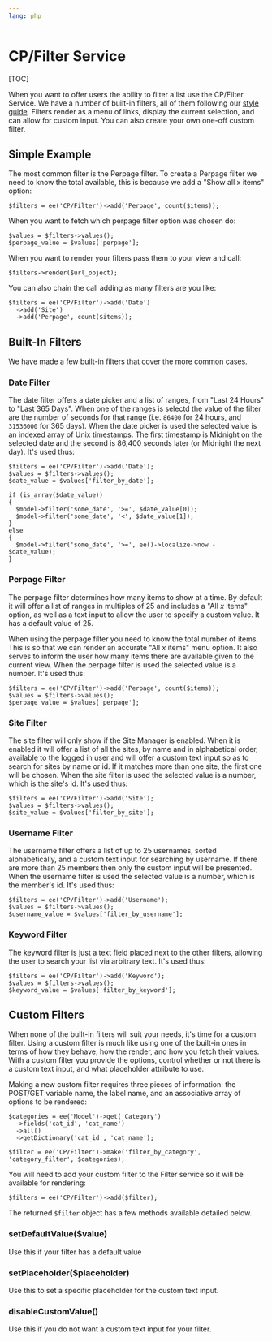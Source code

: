 ```yaml
---
lang: php
---
```


<!--
    This source file is part of the open source project
    ExpressionEngine User Guide (https://github.com/ExpressionEngine/ExpressionEngine-User-Guide)

    @link      https://expressionengine.com/
    @copyright Copyright (c) 2003-2020, Packet Tide, LLC (https://ellislab.com)
    @license   https://expressionengine.com/license Licensed under Apache License, Version 2.0
-->

# CP/Filter Service

[TOC]

When you want to offer users the ability to filter a list use the CP/Filter Service. We have a number of built-in filters, all of them following our [style guide](https://ellislab.com/style-guide/c/listings#filter-options). Filters render as a menu of links, display the current selection, and can allow for custom input. You can also create your own one-off custom filter.

## Simple Example

The most common filter is the Perpage filter. To create a Perpage filter we need to know the total available, this is because we add a "Show all x items" option:

    $filters = ee('CP/Filter')->add('Perpage', count($items));

When you want to fetch which perpage filter option was chosen do:

    $values = $filters->values();
    $perpage_value = $values['perpage'];

When you want to render your filters pass them to your view and call:

    $filters->render($url_object);

You can also chain the call adding as many filters are you like:

    $filters = ee('CP/Filter')->add('Date')
      ->add('Site')
      ->add('Perpage', count($items));

## Built-In Filters

We have made a few built-in filters that cover the more common cases.

### Date Filter

The date filter offers a date picker and a list of ranges, from "Last 24 Hours" to "Last 365 Days". When one of the ranges is selectd the value of the filter are the number of seconds for that range (i.e. `86400` for 24 hours, and `31536000` for 365 days). When the date picker is used the selected value is an indexed array of Unix timestamps. The first timestamp is Midnight on the selected date and the second is 86,400 seconds later (or Midnight the next day). It's used thus:

    $filters = ee('CP/Filter')->add('Date');
    $values = $filters->values();
    $date_value = $values['filter_by_date'];

    if (is_array($date_value))
    {
      $model->filter('some_date', '>=', $date_value[0]);
      $model->filter('some_date', '<', $date_value[1]);
    }
    else
    {
      $model->filter('some_date', '>=', ee()->localize->now - $date_value);
    }

### Perpage Filter

The perpage filter determines how many items to show at a time. By default it will offer a list of ranges in multiples of 25 and includes a "All _x_ items" option, as well as a text input to allow the user to specify a custom value. It has a default value of 25.

When using the perpage filter you need to know the total number of items. This is so that we can render an accurate "All _x_ items" menu option. It also serves to inform the user how many items there are available given to the current view. When the perpage filter is used the selected value is a number. It's used thus:

    $filters = ee('CP/Filter')->add('Perpage', count($items));
    $values = $filters->values();
    $perpage_value = $values['perpage'];

### Site Filter

The site filter will only show if the Site Manager is enabled. When it is enabled it will offer a list of all the sites, by name and in alphabetical order, available to the logged in user and will offer a custom text input so as to search for sites by name or id. If it matches more than one site, the first one will be chosen. When the site filter is used the selected value is a number, which is the site's id. It's used thus:

    $filters = ee('CP/Filter')->add('Site');
    $values = $filters->values();
    $site_value = $values['filter_by_site'];

### Username Filter

The username filter offers a list of up to 25 usernames, sorted alphabetically, and a custom text input for searching by username. If there are more than 25 members then only the custom input will be presented. When the username filter is used the selected value is a number, which is the member's id. It's used thus:

    $filters = ee('CP/Filter')->add('Username');
    $values = $filters->values();
    $username_value = $values['filter_by_username'];

### Keyword Filter

The keyword filter is just a text field placed next to the other filters, allowing the user to search your list via arbitrary text. It's used thus:

    $filters = ee('CP/Filter')->add('Keyword');
    $values = $filters->values();
    $keyword_value = $values['filter_by_keyword'];

## Custom Filters

When none of the built-in filters will suit your needs, it's time for a custom filter. Using a custom filter is much like using one of the built-in ones in terms of how they behave, how the render, and how you fetch their values. With a custom filter you provide the options, control whether or not there is a custom text input, and what placeholder attribute to use.

Making a new custom filter requires three pieces of information: the POST/GET variable name, the label name, and an associative array of options to be rendered:

    $categories = ee('Model')->get('Category')
      ->fields('cat_id', 'cat_name')
      ->all()
      ->getDictionary('cat_id', 'cat_name');

    $filter = ee('CP/Filter')->make('filter_by_category', 'category_filter', $categories);

You will need to add your custom filter to the Filter service so it will be available for rendering:

    $filters = ee('CP/Filter')->add($filter);

The returned `$filter` object has a few methods available detailed below.

### setDefaultValue(\$value)

Use this if your filter has a default value

### setPlaceholder(\$placeholder)

Use this to set a specific placeholder for the custom text input.

### disableCustomValue()

Use this if you do not want a custom text input for your filter.
